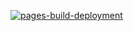 [![pages-build-deployment](https://github.com/TES286-ghpages/files.tes286.site/actions/workflows/pages/pages-build-deployment/badge.svg)](https://github.com/TES286-ghpages/files.tes286.site/actions/workflows/pages/pages-build-deployment)
